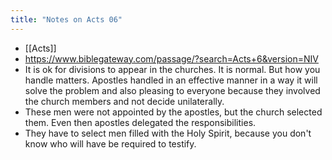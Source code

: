 ```yaml
---
title: "Notes on Acts 06"
---
```


- [[Acts]]
- https://www.biblegateway.com/passage/?search=Acts+6&version=NIV
- It is ok for divisions to appear in the churches. It is normal. But how you handle matters. Apostles handled in an effective manner in a way it will solve the problem and also pleasing to everyone because they involved the church members and not decide unilaterally.
- These men were not appointed by the apostles, but the church selected them. Even then apostles delegated the responsibilities.
- They have to select men filled with the Holy Spirit, because you don't know who will have be required to testify.